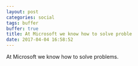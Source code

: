 ```yaml
---
layout: post
categories: social
tags: buffer
buffer: true
title: At Microsoft we know how to solve proble
date: 2017-04-04 16:58:52
---
```

At Microsoft we know how to solve problems.
